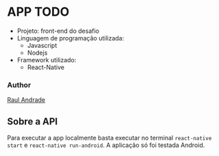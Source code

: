 # APP TODO

* Projeto: front-end do desafio 
* Linguagem de programação utilizada: 
  * Javascript
  * Nodejs
* Framework utilizado:
  * React-Native
  
 ### Author
[Raul Andrade](https://github.com/andraderaul)

## Sobre a API
Para executar a app localmente basta executar no terminal `react-native start` e `react-native run-android`. A aplicação só foi testada Android.
